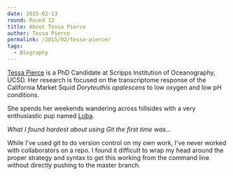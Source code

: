 ```yaml
---
date: 2015-02-13
round: Round 12
title: About Tessa Pierce
author: Tessa Pierce
permalink: /2015/02/tessa-pierce/
tags:
  - Biography
---
```

[Tessa Pierce](http://bluegenes.github.io/about) is a PhD Candidate at Scripps Institution of Oceanography, UCSD. Her research is focused on the transcriptome response of the California Market Squid *Doryteuthis opalescens* to low oxygen and low pH conditions.

She spends her weekends wandering across hillsides with a very enthusiastic pup named [Loba](http://bluegenes.github.io/loba).

*What I found hardest about using Git the first time was...*

While I've used git to do version control on my own work, I've never worked with collaborators on a repo. I found it difficult to wrap my head around the proper strategy and syntax to get this working from the command line without directly pushing to the master branch.   


